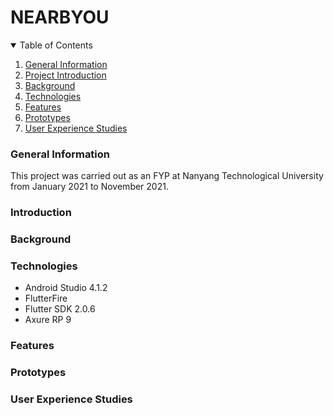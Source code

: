 # NEARBYOU

<!-- Table of Contents -->

<details open = "open">
<summary> Table of Contents </summary>
<ol>
  <li><a href="#genereal-information">General Information</a></li>
  <li><a href="#project-introduction">Project Introduction</a></li>
  <li><a href="#background-info">Background
  <li><a href="#technologies">Technologies</a></li>
  <li><a href="#features">Features</a></li>
  <li><a href="#screenshots">Prototypes</a></li>
  <li><a href="#ux-studies">User Experience Studies</a></li>
</ol>
</details>

### General Information
This project was carried out as an FYP at Nanyang Technological University from January 2021 to November 2021.

### Introduction

### Background

### Technologies
* Android Studio 4.1.2
* FlutterFire
* Flutter SDK 2.0.6
* Axure RP 9

### Features

### Prototypes

### User Experience Studies
